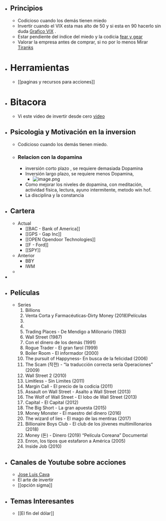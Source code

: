 - ## Principios
	- Codicioso cuando los demás tienen miedo
	- Invertir cuando el VIX esta mas alto de 50 y si esta en 90 hacerlo sin duda [Grafico VIX](https://es.tradingview.com/chart/y3tY2X4B/) .
	- Estar pendiente del índice del miedo y la codicia [fear y gear](https://money.cnn.com/data/fear-and-greed/)
	- Valorar la empresa antes de comprar, si no por lo menos Mirar [Tiranks](https://www.tipranks.com)
- # Herramientas
	- [[paginas y recursos para acciones]]
- # Bitacora
	- Vi este video de invertir desde cero [video](https://youtu.be/NWgZHNpI25Y)
- ## Psicologia y Motivación en la inversion
	- Codicioso cuando los demás tienen miedo.
	- ### Relacion con la dopamina
		- inversión corto plazo , se requiere demasiada Dopamina
		- Inversión largo plazo, se requiere menos Dopamina,
			- ![image.png](../assets/image_1643545902437_0.png)
		- Como mejorar los niveles de dopamina, con meditación, actividad física, lectura, ayuno intermitente, metodo win hof.
		- La disciplina y la constancia
- ## Cartera
	- Actual
		- [[BAC - Bank of America]]
		- [[GPS - Gap Inc]]
		- [[OPEN Opendoor Technologies]]
		- [[F - Ford]]
		- [[SPY]]
	- Anterior
		- BBY
		- IWM
	-
-
- ## Películas
	- Series 
	  1. Billions
	  2. Venta Corta y Farmacéuticas-Dirty Money (2018)Películas
	  3.
	  4. 
	  5. Trading Places - De Mendigo a Millonario (1983)
	  6. Wall Street (1987)
	  7. Con el dinero de los demás (1991)
	  8. Rogue Trader - El gran farol (1999)
	  9. Boiler Room - El informador (2000)
	  10. The pursuit of Happyness- En busca de la felicidad (2006)
	  11. The Scam (작전) - “la traducción correcta sería Operaciones” (2009)
	  12. Wall Street 2 (2010)
	  13. Limitless - Sin Limites (2011)
	  14. Margin Call - El precio de la codicia (2011)
	  15. Assault on Wall Street - Asalto a Wall Street (2013)
	  16. The Wolf of Wall Street - El lobo de Wall Street (2013)
	  17. Capital - El Capital (2012)
	  18. The Big Short - La gran apuesta (2015)
	  19. Money Monster - El maestro del dinero (2016)
	  20. The wizard of lies -  El mago de las mentiras (2017)
	  21. Billionaire Boys Club - El club de los jóvenes multimillonarios (2018)
	  22. Money (돈) - Dinero (2019) “Película Coreana” Documental 
	  23. Enron, los tipos que estafaron a América (2005)
	  24. Inside Job (2010)
- ## Canales de Youtube sobre acciones
	- [Jose Luis Cava](https://youtube.com/playlist?list=PL-j1qqL5tzpcUN5_IRhugLxmnTTpEiwUz)
	- El arte de invertir
	- [[opción sigma]]
- ## Temas Interesantes
	- [[El fin del dólar]]